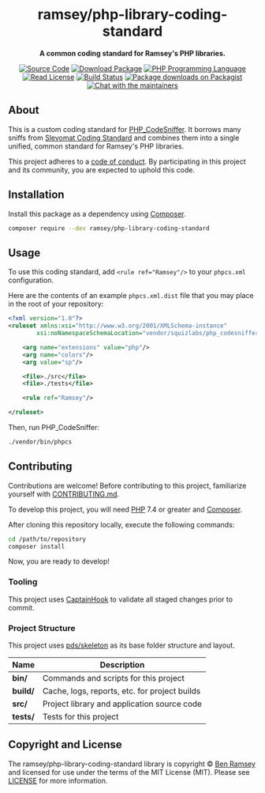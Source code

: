 <h1 align="center">ramsey/php-library-coding-standard</h1>

<p align="center">
    <strong>A common coding standard for Ramsey's PHP libraries.</strong>
</p>

<p align="center">
    <a href="https://github.com/ramsey/php-library-coding-standard"><img src="http://img.shields.io/badge/source-ramsey/php--library--coding--standard-blue.svg?style=flat-square" alt="Source Code"></a>
    <a href="https://packagist.org/packages/ramsey/php-library-coding-standard"><img src="https://img.shields.io/packagist/v/ramsey/php-library-coding-standard.svg?style=flat-square&label=release" alt="Download Package"></a>
    <a href="https://php.net"><img src="https://img.shields.io/packagist/php-v/ramsey/php-library-coding-standard.svg?style=flat-square&colorB=%238892BF" alt="PHP Programming Language"></a>
    <br>
    <a href="https://github.com/ramsey/php-library-coding-standard/blob/master/LICENSE"><img src="https://img.shields.io/packagist/l/ramsey/php-library-coding-standard.svg?style=flat-square&colorB=darkcyan" alt="Read License"></a>
    <a href="https://github.com/ramsey/php-library-coding-standard/actions?query=workflow%3Amain"><img src="https://img.shields.io/github/workflow/status/ramsey/php-library-coding-standard/main?logo=github&style=flat-square" alt="Build Status"></a>
    <a href="https://packagist.org/packages/ramsey/php-library-coding-standard/stats"><img src="https://img.shields.io/packagist/dt/ramsey/php-library-coding-standard.svg?style=flat-square&colorB=darkmagenta" alt="Package downloads on Packagist"></a>
    <a href="https://phpc.chat/channel/ramsey"><img src="https://img.shields.io/badge/phpc.chat-%23ramsey-darkslateblue?style=flat-square" alt="Chat with the maintainers"></a>
</p>

## About

This is a custom coding standard for [PHP_CodeSniffer](https://github.com/squizlabs/PHP_CodeSniffer).
It borrows many sniffs from [Slevomat Coding Standard](https://github.com/slevomat/coding-standard)
and combines them into a single unified, common standard for Ramsey's PHP
libraries.

This project adheres to a [code of conduct](CODE_OF_CONDUCT.md).
By participating in this project and its community, you are expected to
uphold this code.

## Installation

Install this package as a dependency using [Composer](https://getcomposer.org).

``` bash
composer require --dev ramsey/php-library-coding-standard
```

## Usage

To use this coding standard, add `<rule ref="Ramsey"/>` to your `phpcs.xml`
configuration.

Here are the contents of an example `phpcs.xml.dist` file that you may place in
the root of your repository:

``` xml
<?xml version="1.0"?>
<ruleset xmlns:xsi="http://www.w3.org/2001/XMLSchema-instance"
        xsi:noNamespaceSchemaLocation="vendor/squizlabs/php_codesniffer/phpcs.xsd">

    <arg name="extensions" value="php"/>
    <arg name="colors"/>
    <arg value="sp"/>

    <file>./src</file>
    <file>./tests</file>

    <rule ref="Ramsey"/>

</ruleset>
```

Then, run PHP_CodeSniffer:

```bash
./vendor/bin/phpcs
```

## Contributing

Contributions are welcome! Before contributing to this project, familiarize
yourself with [CONTRIBUTING.md](CONTRIBUTING.md).

To develop this project, you will need [PHP](https://www.php.net) 7.4 or greater
and [Composer](https://getcomposer.org).

After cloning this repository locally, execute the following commands:

``` bash
cd /path/to/repository
composer install
```

Now, you are ready to develop!

### Tooling

This project uses [CaptainHook](https://github.com/CaptainHookPhp/captainhook)
to validate all staged changes prior to commit.

### Project Structure

This project uses [pds/skeleton](https://github.com/php-pds/skeleton) as its
base folder structure and layout.

| Name              | Description                                    |
| ------------------| ---------------------------------------------- |
| **bin/**          | Commands and scripts for this project          |
| **build/**        | Cache, logs, reports, etc. for project builds  |
| **src/**          | Project library and application source code    |
| **tests/**        | Tests for this project                         |

## Copyright and License

The ramsey/php-library-coding-standard library is copyright © [Ben Ramsey](https://benramsey.com)
and licensed for use under the terms of the
MIT License (MIT). Please see [LICENSE](LICENSE) for more information.
